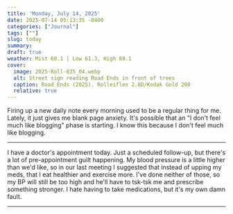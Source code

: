 ```yaml
---
title: 'Monday, July 14, 2025'
date: 2025-07-14 05:13:35 -0400
categories: ["Journal"]
tags: [""]
slug: today
summary: 
draft: true
weather: Mist 60.1 | Low 61.3, High 89.1
cover: 
  image: 2025-Roll-035_04.webp
  alt: Street sign reading Road Ends in front of trees
  caption: Road Ends (2025). Rolleiflex 2.8D/Kodak Gold 200
  relative: true
---
```


Firing up a new daily note every morning used to be a regular thing for me. Lately, it just gives me blank page anxiety. It's possible that an "I don't feel much like blogging" phase is starting. I know this because I don't feel much like blogging.

----

I have a doctor's appointment today. Just a scheduled follow-up, but there's a lot of pre-appointment guilt happening. My blood pressure is a little higher than we'd like, so in our last meeting I suggested that instead of upping my meds, that I eat healthier and exercise more. I've done neither of those, so my BP will still be too high and he'll have to tsk-tsk me and prescribe something stronger. I hate having to take medications, but it's my own damn fault.

----

